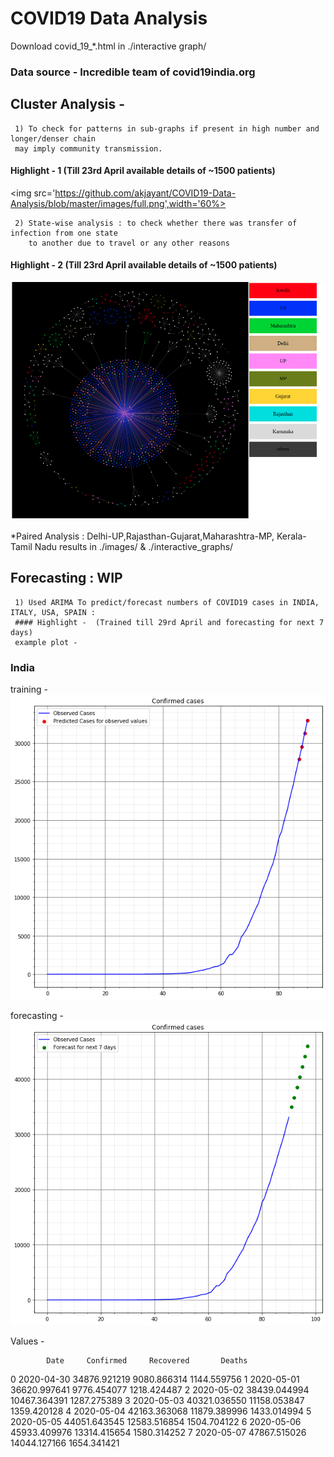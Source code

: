 # COVID19 Data Analysis
Download covid_19_*.html in ./interactive graph/
### Data source - Incredible team of covid19india.org
## Cluster Analysis - 
     1) To check for patterns in sub-graphs if present in high number and longer/denser chain 
     may imply community transmission.
 #### Highlight - 1 (Till 23rd April available details of ~1500 patients)
 
  <img src='https://github.com/akjayant/COVID19-Data-Analysis/blob/master/images/full.png',width='60%>
  
     2) State-wise analysis : to check whether there was transfer of infection from one state 
        to another due to travel or any other reasons
        
 #### Highlight - 2 (Till 23rd April available details of ~1500 patients)
 ![State-wise analysis India](https://github.com/akjayant/COVID19-Data-Analysis/blob/master/images/top_8.png)
  
  *Paired Analysis : Delhi-UP,Rajasthan-Gujarat,Maharashtra-MP, Kerala-Tamil Nadu results in ./images/ & ./interactive_graphs/
## Forecasting : WIP
     1) Used ARIMA To predict/forecast numbers of COVID19 cases in INDIA, ITALY, USA, SPAIN :
     #### Highlight -  (Trained till 29rd April and forecasting for next 7 days)
     example plot - 
   ### India
   training - 
   ![India](https://github.com/akjayant/COVID19-Data-Analysis/blob/master/images/INDIA_training.png)
   
   forecasting - 
   ![India](https://github.com/akjayant/COVID19-Data-Analysis/blob/master/images/india_forecasting.png)
   
   Values -
   
            Date     Confirmed     Recovered       Deaths
0  2020-04-30  34876.921219   9080.866314  1144.559756
1  2020-05-01  36620.997641   9776.454077  1218.424487
2  2020-05-02  38439.044994  10467.364391  1287.275389
3  2020-05-03  40321.036550  11158.053847  1359.420128
4  2020-05-04  42163.363068  11879.389996  1433.014994
5  2020-05-05  44051.643545  12583.516854  1504.704122
6  2020-05-06  45933.409976  13314.415654  1580.314252
7  2020-05-07  47867.515026  14044.127166  1654.341421

     

